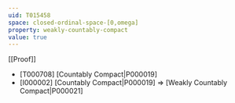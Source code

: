 ```yaml
---
uid: T015458
space: closed-ordinal-space-[0,omega]
property: weakly-countably-compact
value: true
---
```

[[Proof]]

* [T000708] [Countably Compact|P000019]
* [I000002] [Countably Compact|P000019] => [Weakly Countably Compact|P000021]

